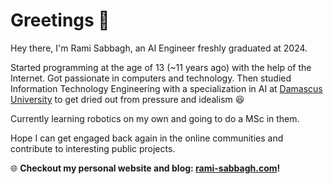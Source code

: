 
# Greetings 👋

Hey there, I'm Rami Sabbagh, an AI Engineer freshly graduated at 2024.

Started programming at the age of 13 (~11 years ago) with the help of the Internet. Got passionate in computers and technology. Then studied Information Technology Engineering with a specialization in AI at [Damascus University](https://en.wikipedia.org/wiki/Damascus_University) to get dried out from pressure and idealism 😆

Currently learning robotics on my own and going to do a MSc in them.

Hope I can get engaged back again in the online communities and contribute to interesting public projects.

🌐 **Checkout my personal website and blog:  [rami-sabbagh.com](https://rami-sabbagh.com/)!**
